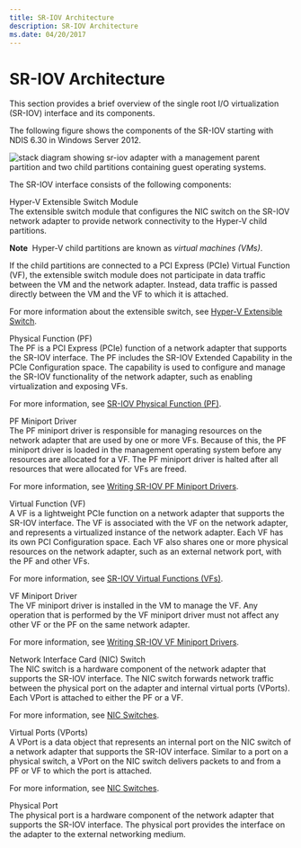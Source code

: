 ```yaml
---
title: SR-IOV Architecture
description: SR-IOV Architecture
ms.date: 04/20/2017
---
```


# SR-IOV Architecture


This section provides a brief overview of the single root I/O virtualization (SR-IOV) interface and its components.

The following figure shows the components of the SR-IOV starting with NDIS 6.30 in Windows Server 2012.

![stack diagram showing sr-iov adapter with a management parent partition and two child partitions containing guest operating systems.](images/sriovarchitecture.png)

The SR-IOV interface consists of the following components:

<a href="" id="hyper-v-extensible-switch-module"></a>Hyper-V Extensible Switch Module  
The extensible switch module that configures the NIC switch on the SR-IOV network adapter to provide network connectivity to the Hyper-V child partitions.

**Note**  Hyper-V child partitions are known as *virtual machines (VMs)*.

 

If the child partitions are connected to a PCI Express (PCIe) Virtual Function (VF), the extensible switch module does not participate in data traffic between the VM and the network adapter. Instead, data traffic is passed directly between the VM and the VF to which it is attached.

For more information about the extensible switch, see [Hyper-V Extensible Switch](hyper-v-extensible-switch.md).

<a href="" id="physical-function--pf-"></a>Physical Function (PF)  
The PF is a PCI Express (PCIe) function of a network adapter that supports the SR-IOV interface. The PF includes the SR-IOV Extended Capability in the PCIe Configuration space. The capability is used to configure and manage the SR-IOV functionality of the network adapter, such as enabling virtualization and exposing VFs.

For more information, see [SR-IOV Physical Function (PF)](sr-iov-physical-function--pf-.md).

<a href="" id="pf-miniport-driver"></a>PF Miniport Driver  
The PF miniport driver is responsible for managing resources on the network adapter that are used by one or more VFs. Because of this, the PF miniport driver is loaded in the management operating system before any resources are allocated for a VF. The PF miniport driver is halted after all resources that were allocated for VFs are freed.

For more information, see [Writing SR-IOV PF Miniport Drivers](writing-sr-iov-pf-miniport-drivers.md).

<a href="" id="virtual-function--vf-"></a>Virtual Function (VF)  
A VF is a lightweight PCIe function on a network adapter that supports the SR-IOV interface. The VF is associated with the VF on the network adapter, and represents a virtualized instance of the network adapter. Each VF has its own PCI Configuration space. Each VF also shares one or more physical resources on the network adapter, such as an external network port, with the PF and other VFs.

For more information, see [SR-IOV Virtual Functions (VFs)](sr-iov-virtual-functions--vfs-.md).

<a href="" id="vf-miniport-driver"></a>VF Miniport Driver  
The VF miniport driver is installed in the VM to manage the VF. Any operation that is performed by the VF miniport driver must not affect any other VF or the PF on the same network adapter.

For more information, see [Writing SR-IOV VF Miniport Drivers](writing-sr-iov-vf-miniport-drivers.md).

<a href="" id="network-interface-card--nic--switch"></a>Network Interface Card (NIC) Switch  
The NIC switch is a hardware component of the network adapter that supports the SR-IOV interface. The NIC switch forwards network traffic between the physical port on the adapter and internal virtual ports (VPorts). Each VPort is attached to either the PF or a VF.

For more information, see [NIC Switches](nic-switches.md).

<a href="" id="virtual-ports--vports-"></a>Virtual Ports (VPorts)  
A VPort is a data object that represents an internal port on the NIC switch of a network adapter that supports the SR-IOV interface. Similar to a port on a physical switch, a VPort on the NIC switch delivers packets to and from a PF or VF to which the port is attached.

For more information, see [NIC Switches](nic-switches.md).

<a href="" id="physical-port"></a>Physical Port  
The physical port is a hardware component of the network adapter that supports the SR-IOV interface. The physical port provides the interface on the adapter to the external networking medium.

 

 





